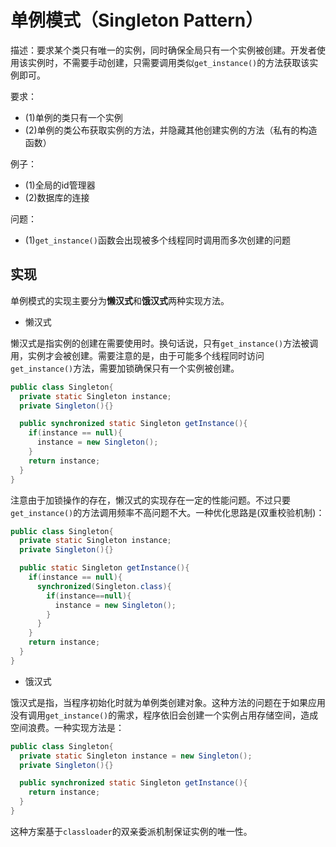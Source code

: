 # 单例模式（Singleton Pattern）

描述：要求某个类只有唯一的实例，同时确保全局只有一个实例被创建。开发者使用该实例时，不需要手动创建，只需要调用类似`get_instance()`的方法获取该实例即可。

要求：
+ (1)单例的类只有一个实例
+ (2)单例的类公布获取实例的方法，并隐藏其他创建实例的方法（私有的构造函数）

例子：
+ (1)全局的id管理器
+ (2)数据库的连接

问题：
+ (1)`get_instance()`函数会出现被多个线程同时调用而多次创建的问题

## 实现

单例模式的实现主要分为**懒汉式**和**饿汉式**两种实现方法。

+ 懒汉式

懒汉式是指实例的创建在需要使用时。换句话说，只有`get_instance()`方法被调用，实例才会被创建。需要注意的是，由于可能多个线程同时访问`get_instance()`方法，需要加锁确保只有一个实例被创建。

```Java
public class Singleton{
  private static Singleton instance;
  private Singleton(){}

  public synchronized static Singleton getInstance(){
    if(instance == null){
      instance = new Singleton();
    }
    return instance;
  }
}
```

注意由于加锁操作的存在，懒汉式的实现存在一定的性能问题。不过只要`get_instance()`的方法调用频率不高问题不大。一种优化思路是(双重校验机制)：

```Java
public class Singleton{
  private static Singleton instance;
  private Singleton(){}

  public static Singleton getInstance(){
    if(instance == null){
      synchronized(Singleton.class){
        if(instance==null){
          instance = new Singleton();
        }
      }
    }
    return instance;
  }
}
```

+ 饿汉式

饿汉式是指，当程序初始化时就为单例类创建对象。这种方法的问题在于如果应用没有调用`get_instance()`的需求，程序依旧会创建一个实例占用存储空间，造成空间浪费。一种实现方法是：

```Java
public class Singleton{
  private static Singleton instance = new Singleton();
  private Singleton(){}

  public synchronized static Singleton getInstance(){
    return instance;
  }
}
```

这种方案基于`classloader`的双亲委派机制保证实例的唯一性。
